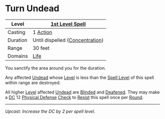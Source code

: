 # Turn Undead

| Level    | [1st Level Spell](1st%20Level%20Spells.md)                            |
| -------- | --------------------------------------------------------------------- |
| Casting  | 1 [Action](../../../../Game%20Procedures/Core%20Procedures/Action.md) |
| Duration | Until dispelled ([Concentration](../../Concentration.md))             |
| Range    | 30 feet                                                               |
| Domains  | [Life](../../Spell%20Domains/Life.md)                                 |

You sanctify the area around you for the duration.

Any affected [Undead](../../../../Resources%20for%20GMs/Creature%20Types/Undead.md) whose [Level](../../../../Player%20Characters/Derived%20Statistics/Level.md) is less than the [Spell Level](../../Spell%20Level.md) of this spell within range are destroyed.

All higher [Level](../../../../Player%20Characters/Derived%20Statistics/Level.md) affected [Undead](../../../../Resources%20for%20GMs/Creature%20Types/Undead.md) are [Blinded](../../../../Game%20Procedures/Conditions/Blinded.md) and [Deafened](../../../../Game%20Procedures/Conditions/Deafened.md). They may make a [DC](../../../../Game%20Procedures/Core%20Procedures/DC.md) 12 [Physical Defense](../../../../Player%20Characters/Derived%20Statistics/Physical%20Defense.md) [Check](../../../../Game%20Procedures/Core%20Procedures/Check.md) to [Resist](../../Resist.md) this spell once per [Round](../../../../Game%20Procedures/Core%20Procedures/Round.md).

---
*Upcast: Increase the DC by 2 per spell level.*
